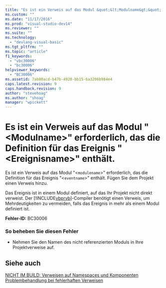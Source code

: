 ```yaml
---
title: "Es ist ein Verweis auf das Modul &quot;&lt;Modulname&gt;&quot; erforderlich, das die Definition f&#252;r das Ereignis &quot;&lt;Ereignisname&gt;&quot; enth&#228;lt.  | Microsoft Docs"
ms.custom: ""
ms.date: "11/17/2016"
ms.prod: "visual-studio-dev14"
ms.reviewer: ""
ms.suite: ""
ms.technology: 
  - "devlang-visual-basic"
ms.tgt_pltfrm: ""
ms.topic: "article"
f1_keywords: 
  - "vbc30006"
  - "bc30006"
helpviewer_keywords: 
  - "BC30006"
ms.assetid: 7ab80acd-b47b-4920-bb15-6a3206b984e4
caps.latest.revision: 9
caps.handback.revision: 9
author: "stevehoag"
ms.author: "shoag"
manager: "wpickett"
---
```

# Es ist ein Verweis auf das Modul &quot;&lt;Modulname&gt;&quot; erforderlich, das die Definition f&#252;r das Ereignis &quot;&lt;Ereignisname&gt;&quot; enth&#228;lt. 
Es ist ein Verweis auf das Modul "\<`modulename`\>" erforderlich, das die Definition für das Ereignis "\<`eventname`\>" enthält. Fügen Sie dem Projekt einen Verweis hinzu.  
  
 Das Ereignis ist in einem Modul definiert, auf das Ihr Projekt nicht direkt verweist. Der [!INCLUDE[vbprvb](../../csharp/programming-guide/concepts/linq/includes/vbprvb_md.md)]\-Compiler benötigt einen Verweis, um Mehrdeutigkeiten zu vermeiden, falls das Ereignis in mehr als einem Modul definiert ist.  
  
 **Fehler\-ID:** BC30006  
  
### So beheben Sie diesen Fehler  
  
-   Nehmen Sie den Namen des nicht referenzierten Moduls in Ihre Projektverweise auf.  
  
## Siehe auch  
 [NICHT IM BUILD: Verweisen auf Namespaces und Komponenten](http://msdn.microsoft.com/de-de/568fa759-796b-44cd-bf5e-1cf8de6e38fd)   
 [Problembehandlung bei fehlerhaften Verweisen](/visual-studio/ide/troubleshooting-broken-references)